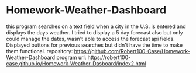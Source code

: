 # Homework-Weather-Dashboard
this program searches on a text field when a city in the U.S. is entered and displays the days weather. I tried to display a 5 day forecast also
but only could manage the dates, wasn't able to access the forecast api fields. Displayed buttons for previous searches but didn't have the time to make them functional.
repository: https://github.com/Robert100-Case/Homework-Weather-Dashboard
program url: https://robert100-case.github.io/Homework-Weather-Dasboard/index2.html
